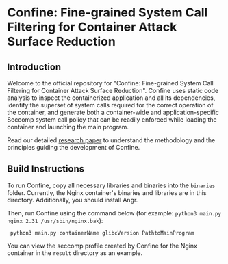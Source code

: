 # Confine: Fine-grained System Call Filtering for Container Attack Surface Reduction

## Introduction

Welcome to the official repository for "Confine: Fine-grained System Call Filtering for Container Attack Surface Reduction". Confine uses static code analysis to inspect the containerized application and all its dependencies, identify the superset of system calls required for the correct operation of the container, and generate both a container-wide and application-specific Seccomp system call policy that can be readily enforced while loading the container and launching the main program. 

Read our detailed [research paper](https://mrostamipoor.github.io/files/confine.pdf) to understand the methodology and the principles guiding the development of Confine.


## Build Instructions
To run Confine, copy all necessary libraries and binaries into the `binaries` folder.
Currently, the Nginx container's binaries and libraries are in this directory.
Additionally, you should install Angr.

Then, run Confine using the command below (for example: `python3 main.py nginx 2.31 /usr/sbin/nginx.bak`):
 ```
  python3 main.py containerName glibcVersion PathtoMainProgram
```
You can view the seccomp profile created by Confine for the Nginx container in the `result` directory as an example.


